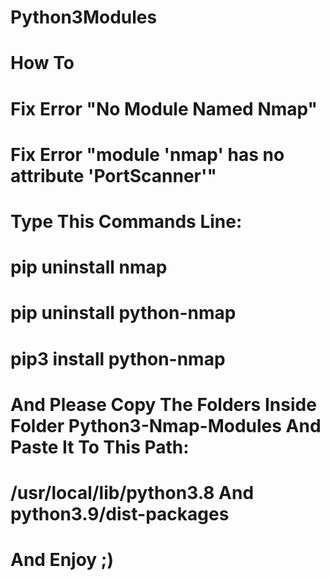 # Python3Modules

# How To

# Fix Error "No Module Named Nmap"

# Fix Error "module 'nmap' has no attribute 'PortScanner'"

# Type This Commands Line:

# pip uninstall nmap

# pip uninstall python-nmap

# pip3 install python-nmap

# And Please Copy The Folders Inside Folder Python3-Nmap-Modules And Paste It To This Path:

# /usr/local/lib/python3.8 And python3.9/dist-packages

# And Enjoy ;)
